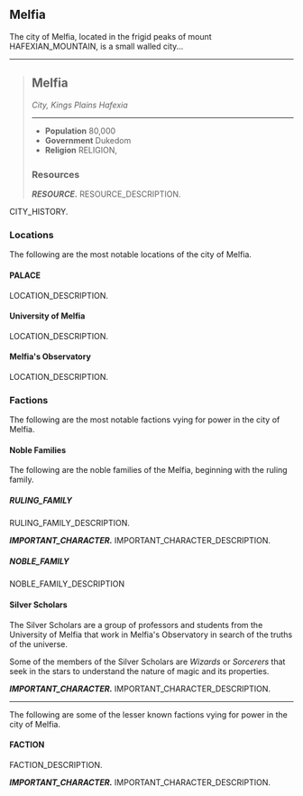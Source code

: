 ## Melfia
The city of Melfia, located in the frigid peaks of mount HAFEXIAN_MOUNTAIN, is a small walled city...

___
> ## Melfia
> *City, Kings Plains Hafexia*
>___
> - **Population** 80,000
> - **Government** Dukedom
> - **Religion** RELIGION,
>
><div style='margin-top:25px'></div>
>
> ### Resources
> ***RESOURCE.*** 
> RESOURCE_DESCRIPTION.
>

CITY_HISTORY.

### Locations
The following are the most notable locations of the city of Melfia.

#### PALACE
LOCATION_DESCRIPTION.

#### University of Melfia
LOCATION_DESCRIPTION.

#### Melfia's Observatory
LOCATION_DESCRIPTION.



### Factions
The following are the most notable factions vying for power in the city of Melfia.

#### Noble Families
The following are the noble families of the Melfia, beginning with the ruling family.

##### RULING_FAMILY 
RULING_FAMILY_DESCRIPTION.

***IMPORTANT_CHARACTER.***
IMPORTANT_CHARACTER_DESCRIPTION.


##### NOBLE_FAMILY
NOBLE_FAMILY_DESCRIPTION


#### Silver Scholars
The Silver Scholars are a group of professors and students from the University of Melfia that work in Melfia's Observatory in search of the truths of the universe.

Some of the members of the Silver Scholars are *Wizards* or *Sorcerers* that seek in the stars to understand the nature of magic and its properties.

***IMPORTANT_CHARACTER.***
IMPORTANT_CHARACTER_DESCRIPTION.

___
The following are some of the lesser known factions vying for power in the city of Melfia.

#### FACTION
FACTION_DESCRIPTION.

***IMPORTANT_CHARACTER.***
IMPORTANT_CHARACTER_DESCRIPTION.

